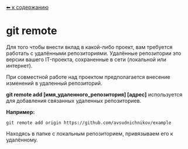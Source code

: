 [⬅ к содержанию](./readme.md)

# git remote

Для того чтобы внести вклад в какой-либо проект, вам требуется работать с удалёнными репозиториями. Удалённые репозитории это версии вашего IT-проекта, сохраненные в сети (локальной или интернет). 

При совместной работе над проектом предполагается внесение изменений в удаленный репозиторий.

**git remote add [имя_удаленного_репозитория] [адрес]** используется для добавления связанных удаленных репозиториев.

**Например:**
```bash=
git remote add origin https://github.com/avsudnichnikov/example
```

Находясь в папке с локальным
репозиторием, привязываем его к удалённому.